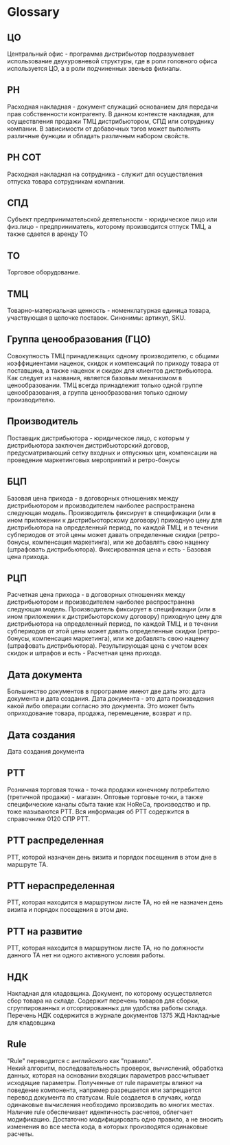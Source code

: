 # Glossary

## ЦО
Центральный офис - программа дистрибьютор подразумевает использование двухуровневой структуры, где в роли головного офиса используется ЦО, а в роли подчиненных звеньев филиалы.

## РН
Расходная накладная - документ служащий основанием для передачи прав собственности контрагенту. В данном контексте накладная, для осуществления продажи ТМЦ дистрибьютором, СПД или сотруднику компании. В зависимости от добавочных тэгов может выполнять различные функции и обладать различным набором свойств.

## РН СОТ
Расходная накладная на сотрудника - служит для осуществления отпуска товара сотрудникам компании.

## СПД
Субъект предпринимательской деятельности - юридическое лицо или физ.лицо - предприниматель, которому производится отпуск ТМЦ, а также сдается в аренду ТО

## ТО
Торговое оборудование.

## ТМЦ
Товарно-материальная ценность - номенклатурная единица товара, участвующая в цепочке поставок. Синонимы: артикул, SKU.

## Группа ценообразования (ГЦО)
Совокупность ТМЦ принадлежащих одному производителю, с общими коэффициентами наценок, скидок и компенсаций по приходу товара от поставщика, а также наценок и скидок для клиентов дистрибьютора. Как следует из названия, является базовым механизмом в ценообразовании. ТМЦ всегда принадлежит только одной группе ценообразования, а группа ценообразования только одному производителю.

## Производитель
Поставщик дистрибьютора - юридическое лицо, с которым у дистрибьютора заключен дистрибьюторский договор, предусматривающий сетку входных и отпускных цен, компенсации на проведение маркетинговых мероприятий и ретро-бонусы

## БЦП
Базовая цена прихода - в договорных отношениях между дистрибьютором и производителем наиболее распространена следующая модель. Производитель фиксирует в спецификации (или в ином приложении к дистрибьюторскому договору) приходную цену для дистрибьютора на определенный период, по каждой ТМЦ, и в течении субпериодов от этой цены может давать определенные скидки (ретро-бонусы, компенсация маркетинга), или же добавлять свою наценку (штрафовать дистрибьютора). Фиксированная цена и есть - Базовая цена прихода.

## РЦП
Расчетная цена прихода - в договорных отношениях между дистрибьютором и производителем наиболее распространена следующая модель. Производитель фиксирует в спецификации (или в ином приложении к дистрибьюторскому договору) приходную цену для дистрибьютора на определенный период, по каждой ТМЦ, и в течении субпериодов от этой цены может давать определенные скидки (ретро-бонусы, компенсация маркетинга), или же добавлять свою наценку (штрафовать дистрибьютора). Результирующая цена с учетом всех скидок и штрафов  и есть - Расчетная цена прихода.

## Дата документа
Большинство документов в пррограмме имеют две даты это: дата документа и дата создания. Дата документа - это дата произведения какой либо операции согласно это документа. Это может быть оприходование товара, продажа, перемещение, возврат и пр.

## Дата создания
Дата создания документа

## РТТ
Розничная торговая точка - точка продажи конечному потребителю (третичной продажи) - магазин. Оптовые торговые точки, а также специфические каналы сбыта такие как HoReCa, производство и пр. тоже называются РТТ. Вся информация об РТТ содержится в справочнике 0120 СПР РТТ.

## РТТ распределенная
РТТ, которой назначен день визита и порядок посещения в этом дне в маршруте ТА.

## РТТ нераспределенная
РТТ, которая находится в маршрутном листе ТА, но ей не назначен день визита и порядок посещения в этом дне.

## РТТ на развитие
РТТ, которая находится в маршрутном листе ТА, но по должности данного ТА нет ни одного активного условия работы.  

## НДК
Накладная для кладовщика.
Документ, по которому осуществляется сбор товара на складе. Содержит перечень товаров для сборки, сгруппированных и отсортированных для удобства работы склада. Перечень НДК содержится в журнале документов 1375 ЖД Накладные для кладовщика  

## Rule  
"Rule" переводится с английского как "правило".  
Некий алгоритм, последовательность проверок, вычислений, обработка данных, которая на основании входящих параметров рассчитывает исходящие параметры. Полученные от rule параметры влияют на поведение компонента, например разрешается или запрещается перевод документа по статусам. Rule создается в случаях, когда одинаковые вычисления необходимо производить во многих местах. Наличие rule обеспечивает идентичность расчетов, облегчает модификацию. Достаточно модифицировать одно правило, а не вносить изменения во все места кода, в которых производятся одинаковые расчеты.
